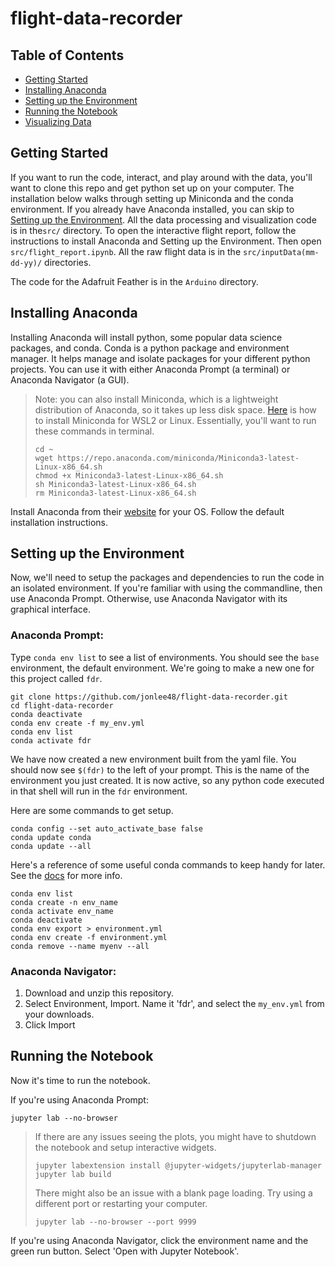 # flight-data-recorder

## Table of Contents
- [Getting Started](#getting-started)
- [Installing Anaconda](#installing-anaconda)
- [Setting up the Environment](#setting-up-the-environment)
- [Running the Notebook](#running-the-notebook)
- [Visualizing Data](#)


## Getting Started
If you want to run the code, interact, and play around with the data, you'll want to clone this repo and get python set up on your computer. The installation below walks through setting up Miniconda and the conda environment. If you already have Anaconda installed, you can skip to [Setting up the Environment](#setting-up-the-environment). All the data processing and visualization code is in the`src/` directory. To open the interactive flight report, follow the instructions to install Anaconda and Setting up the Environment. Then open `src/flight_report.ipynb`. All the raw flight data is in the `src/inputData(mm-dd-yy)/` directories.

The code for the Adafruit Feather is in the `Arduino` directory.

## Installing Anaconda
Installing Anaconda will install python, some popular data science packages, and conda. Conda is a python package and environment manager. It helps manage and isolate packages for your different python projects. You can use it with either Anaconda Prompt (a terminal) or Anaconda Navigator (a GUI).

> Note: you can also install Miniconda, which is a lightweight distribution of Anaconda, so it takes up less disk space. [Here](https://towardsdatascience.com/configuring-jupyter-notebook-in-windows-subsystem-linux-wsl2-c757893e9d69) is how to install Miniconda for WSL2 or Linux. Essentially, you'll want to run these commands in terminal.
> ```
> cd ~
> wget https://repo.anaconda.com/miniconda/Miniconda3-latest-Linux-x86_64.sh
> chmod +x Miniconda3-latest-Linux-x86_64.sh
> sh Miniconda3-latest-Linux-x86_64.sh
> rm Miniconda3-latest-Linux-x86_64.sh
> ```

Install Anaconda from their [website](https://www.anaconda.com/products/individual) for your OS. Follow the default installation instructions. 


## Setting up the Environment
Now, we'll need to setup the packages and dependencies to run the code in an isolated environment. If you're familiar with using the commandline, then use Anaconda Prompt. Otherwise, use Anaconda Navigator with its graphical interface.

### Anaconda Prompt:
Type `conda env list` to see a list of environments. You should see the `base` environment, the default environment. We're going to make a new one for this project called `fdr`.
```
git clone https://github.com/jonlee48/flight-data-recorder.git
cd flight-data-recorder
conda deactivate
conda env create -f my_env.yml
conda env list
conda activate fdr
```
We have now created a new environment built from the yaml file. You should now see `$(fdr)` to the left of your prompt. This is the name of the environment you just created. It is now active, so any python code executed in that shell will run in the `fdr` environment.

Here are some commands to get setup.
```
conda config --set auto_activate_base false
conda update conda
conda update --all
```

Here's a reference of some useful conda commands to keep handy for later. See the [docs](http://docs.conda.io/projects/conda/en/latest/user-guide/tasks/manage-environments.html
) for more info.
```
conda env list
conda create -n env_name
conda activate env_name
conda deactivate
conda env export > environment.yml
conda env create -f environment.yml
conda remove --name myenv --all
```

### Anaconda Navigator:
1. Download and unzip this repository. 
2. Select Environment, Import. Name it 'fdr', and select the `my_env.yml` from your downloads.
3. Click Import



## Running the Notebook
Now it's time to run the notebook.

If you're using Anaconda Prompt:
```
jupyter lab --no-browser
```
> If there are any issues seeing the plots, you might have to shutdown the notebook and setup interactive widgets.
> ```
> jupyter labextension install @jupyter-widgets/jupyterlab-manager
> jupyter lab build
> ```
> There might also be an issue with a blank page loading. Try using a different port or restarting your computer.
> ```
> jupyter lab --no-browser --port 9999
> ```

If you're using Anaconda Navigator, click the environment name and the green run button. Select 'Open with Jupyter Notebook'.
